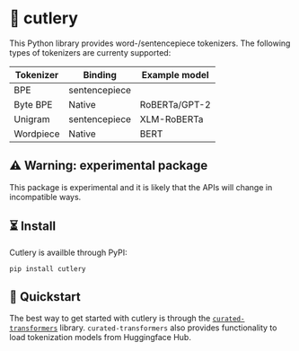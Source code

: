 # 🍴 cutlery

This Python library provides word-/sentencepiece tokenizers. The following
types of tokenizers are currenty supported:

| Tokenizer | Binding       | Example model |
| --------- | ------------- | ------------- |
| BPE       | sentencepiece |               |
| Byte BPE  | Native        | RoBERTa/GPT-2 |
| Unigram   | sentencepiece | XLM-RoBERTa   |
| Wordpiece | Native        | BERT          |

## ⚠️ Warning: experimental package

This package is experimental and it is likely that the APIs will change in
incompatible ways.

## ⏳ Install

Cutlery is availble through PyPI:

```bash
pip install cutlery
```

## 🚀 Quickstart

The best way to get started with cutlery is through the
[`curated-transformers`](https://github.com/explosion/curated-transformers)
library. `curated-transformers` also provides functionality to load tokenization
models from Huggingface Hub.
